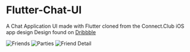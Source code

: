 # Flutter-Chat-UI
A Chat Application UI made with Flutter cloned from the Connect.Club iOS app design
Design found on [Dribbble](https://dribbble.com/shots/11317747-Connect-Club)

![Friends](https://user-images.githubusercontent.com/27048639/91185309-aaf9ec80-e6bb-11ea-8019-fa6de404b8b3.jpg)
![Parties](https://user-images.githubusercontent.com/27048639/91185386-c2d17080-e6bb-11ea-8231-048e4122408e.jpg)
![Friend Detail](https://user-images.githubusercontent.com/27048639/91185419-cc5ad880-e6bb-11ea-97c4-12eebb225352.jpg)
